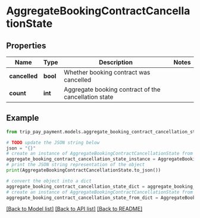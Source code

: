 # AggregateBookingContractCancellationState


## Properties

Name | Type | Description | Notes
------------ | ------------- | ------------- | -------------
**cancelled** | **bool** | Whether booking contract was cancelled | 
**count** | **int** | Aggregate booking contract of the cancellation state | 

## Example

```python
from trip_pay_payment.models.aggregate_booking_contract_cancellation_state import AggregateBookingContractCancellationState

# TODO update the JSON string below
json = "{}"
# create an instance of AggregateBookingContractCancellationState from a JSON string
aggregate_booking_contract_cancellation_state_instance = AggregateBookingContractCancellationState.from_json(json)
# print the JSON string representation of the object
print(AggregateBookingContractCancellationState.to_json())

# convert the object into a dict
aggregate_booking_contract_cancellation_state_dict = aggregate_booking_contract_cancellation_state_instance.to_dict()
# create an instance of AggregateBookingContractCancellationState from a dict
aggregate_booking_contract_cancellation_state_from_dict = AggregateBookingContractCancellationState.from_dict(aggregate_booking_contract_cancellation_state_dict)
```
[[Back to Model list]](../README.md#documentation-for-models) [[Back to API list]](../README.md#documentation-for-api-endpoints) [[Back to README]](../README.md)


